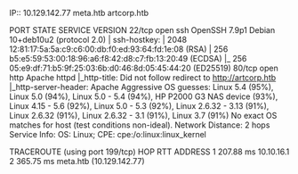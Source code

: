 IP:: 10.129.142.77   meta.htb artcorp.htb

PORT STATE SERVICE VERSION
22/tcp open  ssh     OpenSSH 7.9p1 Debian 10+deb10u2 (protocol 2.0)
| ssh-hostkey:
|   2048 12:81:17:5a:5a:c9:c6:00:db:f0:ed:93:64:fd:1e:08 (RSA)
|   256 b5:e5:59:53:00:18:96:a6:f8:42:d8:c7:fb:13:20:49 (ECDSA)
|_  256 05:e9:df:71:b5:9f:25:03:6b:d0:46:8d:05:45:44:20 (ED25519)
80/tcp open  http    Apache httpd
|_http-title: Did not follow redirect to http://artcorp.htb
|_http-server-header: Apache
Aggressive OS guesses: Linux 5.4 (95%), Linux 5.0 (94%), Linux 5.0 - 5.4 (94%), HP P2000 G3 NAS device (93%), Linux 4.15 - 5.6 (92%), Linux 5.0 - 5.3 (92%), Linux 2.6.32 - 3.13 (91%), Linux 2.6.32 (91%), Linux 2.6.32 - 3.1 (91%), Linux 3.7 (91%)
No exact OS matches for host (test conditions non-ideal).
Network Distance: 2 hops
Service Info: OS: Linux; CPE: cpe:/o:linux:linux_kernel

TRACEROUTE (using port 199/tcp)
HOP RTT       ADDRESS
1   207.88 ms 10.10.16.1
2   365.75 ms meta.htb (10.129.142.77)
